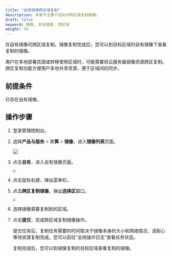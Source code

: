 ```yaml
---
title: "自有镜像跨区域复制"
description: 本章节主要介绍如何跨区域复制镜像。
draft: false
keyword: 镜像, 复制镜像, 跨区域
weight: 50
---
```


仅自有镜像可跨区域复制。镜像复制完成后，您可以到目标区域的自有镜像下查看复制的镜像。

用户在多地部署资源或转移使用区域时，可能需要将云服务器镜像资源跨区复制。跨区复制功能方便用户多地共享资源，便于区域间的同步。

## 前提条件

已存在自有镜像。

## 操作步骤

1. 登录管理控制台。

2. 选择**产品与服务** > **计算** > **镜像**，进入**镜像列表**页面。

   ![](/compute/vm/_images/vm_images_list.png)

3. 点击**自有**，进入自有镜像页面。

   <img src="/compute/vm/_images/vm_image_copy.png" style="zoom:50%;" />

4. 点击鼠标右键，弹出菜单栏。

5. 点击**跨区复制镜像**，弹出**选择区**窗口。

   <img src="/compute/vm/_images/vm_image_copy_choose.png" style="zoom:50%;" />

6. 选择镜像需要复制到的区域。

7. 点击**提交**，完成跨区域复制镜像操作。

   提交任务后，复制任务需要的时间取决于镜像本身的大小和网络情况，请耐心等待资源复制完成。您可以前往“全局操作日志”查看任务状态。

   复制完成后，您可以到镜像复制的目标区域查看复制的镜像。
